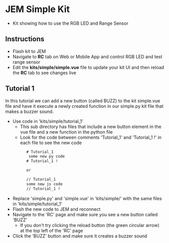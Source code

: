 # JEM Simple Kit
- Kit showing how to use the RGB LED and Range Sensor

## Instructions
- Flash kit to JEM
- Navigate to **RC** tab on Web or Mobile App and control RGB LED and test range sensor
- Edit the **kits/simple/simple.vue** file to update your kit UI and then reload the **RC** tab to see changes live

## Tutorial 1
In this tutorial we can add a new button (called BUZZ) to the kit simple.vue file and have it execute a newly created function in our simple.py kit file that makes a buzzer sound.

- Use code in 'kits/simple/tutorial_1'
   + This sub directory has files that include a new button element in the vue file and a new function in the python file
   + Look for the code between comments 'Tutorial_1' and 'Tutorial_1 !' in each file to see the new code
   ```txt 
         # Tutorial_1
          some new py code
         # Tutorial_1 !

         or 

         // Tutorial_1
         some new js code
         // Tutorial_1 !
   ``` 
- Replace 'simple.py' and 'simple.vue' in 'kits/simple/' with the same files in 'kits/simple/tutorial_1'
- Flash the new code to JEM and reconnect
- Navigate to the 'RC' page and make sure you see a new button called 'BUZZ'
   + If you don't try clicking the reload button (the green circular arrow) at the top left of the 'RC' page
- Click the 'BUZZ' button and make sure it creates a buzzer sound

